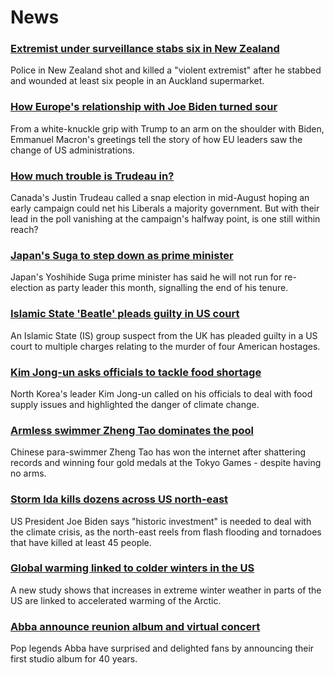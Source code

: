 # News
### [Extremist under surveillance stabs six in New Zealand](https://www.bbc.com/news/world-asia-58405213)
Police in New Zealand shot and killed a "violent extremist" after he stabbed and wounded at least six people in an Auckland supermarket. 
### [How Europe's relationship with Joe Biden turned sour](https://www.bbc.com/news/world-europe-58416848)
From a white-knuckle grip with Trump to an arm on the shoulder with Biden, Emmanuel Macron's greetings tell the story of how EU leaders saw the change of US administrations.
### [How much trouble is Trudeau in?](https://www.bbc.com/news/world-us-canada-58389802)
Canada's Justin Trudeau called a snap election in mid-August hoping an early campaign could net his Liberals a majority government. But with their lead in the poll vanishing at the campaign's halfway point, is one still within reach? 
### [Japan's Suga to step down as prime minister](https://www.bbc.com/news/world-asia-58405212)
Japan's Yoshihide Suga prime minister has said he will not run for re-election as party leader this month, signalling the end of his tenure. 
### [Islamic State 'Beatle' pleads guilty in US court](https://www.bbc.com/news/world-us-canada-58427171)
An Islamic State (IS) group suspect from the UK has pleaded guilty in a US court to multiple charges relating to the murder of four American hostages.
### [Kim Jong-un asks officials to tackle food shortage](https://www.bbc.com/news/world-asia-58431010)
North Korea's leader Kim Jong-un called on his officials to deal with food supply issues and highlighted the danger of climate change.
### [Armless swimmer Zheng Tao dominates the pool](https://www.bbc.com/news/world-asia-china-58430856)
Chinese para-swimmer Zheng Tao has won the internet after shattering records and winning four gold medals at the Tokyo Games - despite having no arms. 
### [Storm Ida kills dozens across US north-east](https://www.bbc.com/news/world-us-canada-58429853)
US President Joe Biden says "historic investment" is needed to deal with the climate crisis, as the north-east reels from flash flooding and tornadoes that have killed at least 45 people.
### [Global warming linked to colder winters in the US](https://www.bbc.com/news/science-environment-58425526)
A new study shows that increases in extreme winter weather in parts of the US are linked to accelerated warming of the Arctic. 
### [Abba announce reunion album and virtual concert](https://www.bbc.com/news/entertainment-arts-58423452)
Pop legends Abba have surprised and delighted fans by announcing their first studio album for 40 years.
